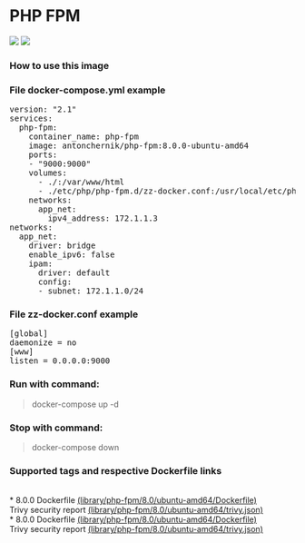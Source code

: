 # PHP FPM
[![](https://images.microbadger.com/badges/image/antonchernik/php-fpm.svg)](https://microbadger.com/images/antonchernik/php-fpm)
[![](https://images.microbadger.com/badges/version/antonchernik/php-fpm.svg)](https://microbadger.com/images/antonchernik/php-fpm)
### How to use this image
### File docker-compose.yml example
<pre>
version: "2.1"
services:
  php-fpm:
    container_name: php-fpm
    image: antonchernik/php-fpm:8.0.0-ubuntu-amd64
    ports:
    - "9000:9000"
    volumes:
      - ./:/var/www/html
      - ./etc/php/php-fpm.d/zz-docker.conf:/usr/local/etc/php-fpm.d/zz-docker.conf
    networks:
      app_net:
        ipv4_address: 172.1.1.3
networks:
  app_net:
    driver: bridge
    enable_ipv6: false
    ipam:
      driver: default
      config:
      - subnet: 172.1.1.0/24
</pre>
### File zz-docker.conf example
<pre>
[global]
daemonize = no
[www]
listen = 0.0.0.0:9000
</pre>
### Run with command:
> docker-compose up -d
### Stop with command:
> docker-compose down
### Supported tags and respective Dockerfile links
<br/>* 8.0.0 Dockerfile [(library/php-fpm/8.0/ubuntu-amd64/Dockerfile)](https://github.com/antonchernik/docker/blob/php-fpm-8.0.0-ubuntu-amd64/library/php-fpm/8.0/ubuntu-amd64/Dockerfile)<br />Trivy security report [(library/php-fpm/8.0/ubuntu-amd64/trivy.json)](https://github.com/antonchernik/docker/blob/php-fpm-8.0.0-ubuntu-amd64/library/php-fpm/8.0/ubuntu-amd64/trivy.json)<br />* 8.0.0 Dockerfile [(library/php-fpm/8.0/ubuntu-amd64/Dockerfile)](https://github.com/antonchernik/docker/blob/php-fpm-8.0.0-ubuntu-amd64/library/php-fpm/8.0/ubuntu-amd64/Dockerfile)<br />Trivy security report [(library/php-fpm/8.0/ubuntu-amd64/trivy.json)](https://github.com/antonchernik/docker/blob/php-fpm-8.0.0-ubuntu-amd64/library/php-fpm/8.0/ubuntu-amd64/trivy.json)<br />